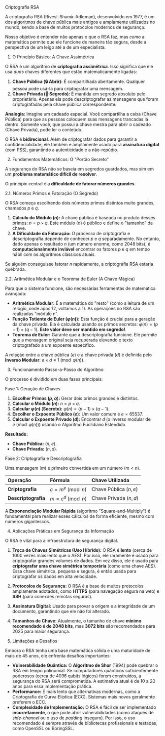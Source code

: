 Criptografia RSA

A criptografia  RSA (Rivest-Shamir-Adleman), desenvolvido em 1977, é um dos algoritmos de chave pública mais antigos e amplamente utilizados no mundo, sendo a base de muitos protocolos modernos de segurança.

Nosso objetivo é entender não apenas o que o RSA faz, mas *como* a matemática permite que ele funcione de maneira tão segura, desde a perspectiva de um leigo até a de um especialista.



1. O Princípio Básico: A Chave Assimétrica

O RSA é um algoritmo de **criptografia assimétrica**. Isso significa que ele usa *duas* chaves diferentes que estão matematicamente ligadas:

1.  **Chave Pública (🔒 Abrir):** É compartilhada abertamente. Qualquer pessoa pode usá-la para criptografar uma mensagem.
2.  **Chave Privada (🔑 Segredo):** É mantida em segredo absoluto pelo proprietário. Apenas ela pode descriptografar as mensagens que foram criptografadas pela chave pública correspondente.

**Analogia:** Imagine um cadeado especial. Você compartilha a caixa (Chave Pública) para que as pessoas coloquem suas mensagens trancadas lá dentro. Somente você, que possui a chave mestra para abrir o cadeado (Chave Privada), pode ler o conteúdo.

O RSA é **bidirecional**. Além de criptografar dados para garantir a confidencialidade, ele também é amplamente usado para **assinatura digital** (com PSS), garantindo a autenticidade e a não-repúdio.

2. Fundamentos Matemáticos: O "Portão Secreto"

A segurança do RSA não se baseia em segredos guardados, mas sim em um **problema matemático difícil de resolver**.

O princípio central é a **dificuldade de fatorar números grandes**.

2.1. Números Primos e Fatoração (O Segredo)

O RSA começa escolhendo dois números primos distintos muito grandes, chamados $p$ e $q$.

1.  **Cálculo do Módulo ($n$):** A chave pública é baseada no produto desses primos: $n = p \times q$. Este módulo ($n$) é público e define o "tamanho" da chave.
2.  **A Dificuldade da Fatoração:** O processo de criptografia e descriptografia depende de conhecer $p$ e $q$ separadamente. No entanto, dado apenas o resultado $n$ (um número enorme, como 2048 bits), é **computacionalmente inviável** encontrar os fatores $p$ e $q$ em tempo hábil com os algoritmos clássicos atuais.

Se alguém conseguisse fatorar $n$ rapidamente, a criptografia RSA estaria quebrada.

2.2. Aritmética Modular e o Teorema de Euler (A Chave Mágica)

Para que o sistema funcione, são necessárias ferramentas de matemática avançada:

*   **Aritmética Modular:** É a matemática do "resto" (como a leitura de um relógio, onde após 12, voltamos a 1). As operações no RSA são realizadas "módulo n".
*   **Função Totiente de Euler ($\varphi(n)$):** Esta função é crucial para a geração da chave privada. Ela é calculada usando os primos secretos: $\varphi(n) = (p-1) \times (q-1)$. **Este valor deve ser mantido em segredo!**.
*   **Teorema de Euler:** Garante que a descriptografia funcione. Ele permite que a mensagem original seja recuperada elevando o texto criptografado a um expoente específico.

A relação entre a chave pública ($e$) e a chave privada ($d$) é definida pelo **Inverso Modular**: $e \times d \equiv 1 \pmod{\varphi(n)}$.

3. Funcionamento Passo-a-Passo do Algoritmo

O processo é dividido em duas fases principais:

Fase 1: Geração de Chaves

1.  **Escolher Primos ($p, q$):** Gerar dois primos grandes e distintos.
2.  **Calcular o Módulo ($n$):** $n = p \times q$.
3.  **Calcular $\varphi(n)$ (Secreto):** $\varphi(n) = (p-1) \times (q-1)$.
4.  **Escolher o Expoente Público ($e$):** Um valor comum é $e = 65537$.
5.  **Calcular o Expoente Privado ($d$):** Encontrar $d$ (o inverso modular de $e \pmod{\varphi(n)}$) usando o Algoritmo Euclidiano Estendido.

**Resultado:**
*   **Chave Pública:** $(n, e)$.
*   **Chave Privada:** $(n, d)$.

Fase 2: Criptografia e Descriptografia

Uma mensagem ($m$) é primeiro convertida em um número ($m < n$).

| Operação | Fórmula | Chave Utilizada |
| :--- | :--- | :--- |
| **Criptografia** | $c = m^e \pmod n$ | Chave Pública $(n, e)$ |
| **Descriptografia** | $m = c^d \pmod n$ | Chave Privada $(n, d)$ |

A **Exponenciação Modular Rápida** (algoritmo "Square-and-Multiply") é fundamental para realizar esses cálculos de forma eficiente, mesmo com números gigantescos.

4. Aplicações Práticas em Segurança da Informação

O RSA é vital para a infraestrutura de segurança digital.

1.  **Troca de Chaves Simétricas (Uso Híbrido):** O RSA é **lento** (cerca de 1000 vezes mais lento que o AES). Por isso, ele raramente é usado para criptografar grandes volumes de dados. Em vez disso, ele é usado para **criptografar uma chave simétrica temporária** (como uma chave AES). Essa chave simétrica, pequena e segura, é então usada para criptografar os dados em alta velocidade.
2.  **Protocolos de Segurança:** O RSA é a base de muitos protocolos amplamente adotados, como **HTTPS** (para navegação segura na web) e **SSH** (para conexões remotas seguras).
3.  **Assinatura Digital:** Usado para provar a origem e a integridade de um documento, garantindo que ele não foi alterado.
4.  **Tamanhos de Chave:** Atualmente, o tamanho de chave **mínimo recomendado é de 2048 bits**, mas **3072 bits** são recomendados para 2025 para maior segurança.

5. Limitações e Desafios

Embora o RSA tenha uma base matemática sólida e uma maturidade de mais de 45 anos, ele enfrenta desafios importantes:

*   **Vulnerabilidade Quântica:** O **Algoritmo de Shor** (1994) pode quebrar o RSA em tempo polinomial. Se computadores quânticos suficientemente poderosos (cerca de 4096 qubits lógicos) forem construídos, a segurança do RSA será comprometida. A estimativa atual é de 10 a 20 anos para essa implementação prática.
*   **Performance:** É mais lento que alternativas modernas, como a Criptografia de Curva Elíptica (ECC). Sistemas mais novos geralmente preferem o ECC.
*   **Complexidade de Implementação:** O RSA é fácil de ser implementado **incorretamente**, o que pode abrir vulnerabilidades (como ataques de *side-channel* ou o uso de *padding* inseguro). Por isso, o uso recomendado é sempre através de bibliotecas profissionais e testadas, como OpenSSL ou BoringSSL.
